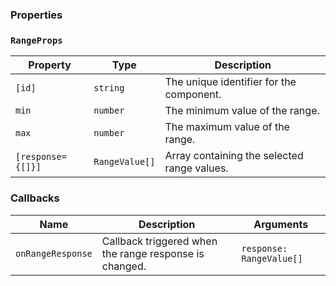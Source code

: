 ### Properties

### `RangeProps`

| Property          | Type           | Description                                 |
| ----------------- | -------------- | ------------------------------------------- |
| `[id]`            | `string`       | The unique identifier for the component.    |
| `min`             | `number`       | The minimum value of the range.             |
| `max`             | `number`       | The maximum value of the range.             |
| `[response={[]}]` | `RangeValue[]` | Array containing the selected range values. |

### Callbacks

| Name              | Description                                            | Arguments                |
| ----------------- | ------------------------------------------------------ | ------------------------ |
| `onRangeResponse` | Callback triggered when the range response is changed. | `response: RangeValue[]` |
